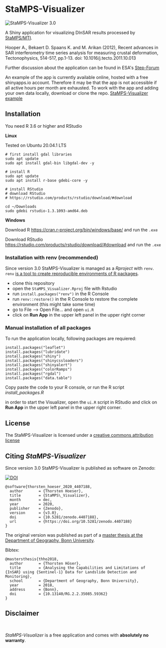 # StaMPS-Visualizer

![](https://github.com/thho/StaMPS_Visualizer/blob/master/preview30_map.png "StaMPS-Visualizer 3.0")

A Shiny application for visualizing DInSAR results processed by [StaMPS/MTI](https://homepages.see.leeds.ac.uk/~earahoo/stamps/).

Hooper A., Bekaert D. Spaans K. and M. Arikan (2012), Recent advances in SAR interferometry time series analysis for measuring crustal deformation, Tectonophysics, 514-517, pp.1-13. doi: 10.1016/j.tecto.2011.10.013

Further discussion about the application can be found in ESA's [Step-Forum](https://forum.step.esa.int/t/stamps-visualizer-snap-stamps-workflow/9613?u=thho)

An example of the app is currently available online, hosted with a free shinyapps.io account. Therefore it may be that the app is not accessible if all active hours per month are exhausted. To work with the app and adding your own data locally, download or clone the repo. [StaMPS-Visualizer example](https://thho.shinyapps.io/StaMPS_Visualizer/)

## Installation

You need R 3.6 or higher and RStudio

**Linux**

Tested on Ubuntu 20.04.1 LTS

```
# first install gdal libraries
sudo apt update
sudo apt install gdal-bin libgdal-dev -y

# install R
sudo apt update
sudo apt install r-base gdebi-core -y

# install RStudio
# download RStudio
# https://rstudio.com/products/rstudio/download/#download

cd ~/Downloads
sudo gdebi rstudio-1.3.1093-amd64.deb
```

**Windows**

Download R https://cran.r-project.org/bin/windows/base/ and run the ```.exe```

Download RStudio https://rstudio.com/products/rstudio/download/#download and run the ```.exe```

### Installation with renv (recommended)

Since version 3.0 StaMPS-Visualizer is managed as a *Rproject* with ```renv```. ```renv``` [is a tool to create reproducible environments of R packages](https://rstudio.github.io/renv/index.html).

* clone this repository 
* open the ```StaMPS_Visualizer.Rproj``` file with Rstudio
* run ```install.packages("renv")``` in the R Console
* run ```renv::restore()``` in the R Console to restore the complete environment (this might take some time)
* go to File --> Open File... and open ```ui.R```
* click on **Run App** in the upper left panel in the upper right corner

### Manual installation of all packages

To run the application locally, following packages are requiered:

```{r install-packages eval=FALSE}
install.packages("leaflet")
install.packages("lubridate")
install.packages("shiny")
install.packages("shinycssloaders")
install.packages("shinyalert")
install.packages("colorRamps")
install.packages("rgdal")
install.packages("data.table")
```

Copy paste the code to your R console, or run the R script *install_packages.R*

in order to start the Visualizer, open the ```ui.R``` script in RStudio and click on **Run App** in the upper left panel in the upper right corner.

## License

The StaMPS-Visualizer is licensed under a [creative commons attribution license](https://github.com/thho/StaMPS_Visualizer/blob/master/LICENSE.md)

## Citing *StaMPS-Visualizer*

Since version 3.0 StaMPS-Visualizer is published as software on Zenodo:

[![DOI](https://zenodo.org/badge/DOI/10.5281/zenodo.4407188.svg)](https://doi.org/10.5281/zenodo.4407188)

```
@software{thorsten_hoeser_2020_4407188,
  author       = {Thorsten Hoeser},
  title        = {StaMPS\_Visualizer},
  month        = dec,
  year         = 2020,
  publisher    = {Zenodo},
  version      = {v3.0},
  doi          = {10.5281/zenodo.4407188},
  url          = {https://doi.org/10.5281/zenodo.4407188}
}
```

The original version was published as part of a [master thesis at the Department of Geography, Bonn University](https://doi.org/10.13140/RG.2.2.35085.59362).

Bibtex:

```{css eval=FALSE}
@mastersthesis{thho2018,
  author       = {Thorsten Höser}, 
  title        = {Analysing the Capabilities and Limitations of {InSAR} using {Sentinel-1} Data for Landslide Detection and Monitoring},
  school       = {Department of Geography, Bonn University},
  year         = 2018,
  address      = {Bonn},
  doi          = {10.13140/RG.2.2.35085.59362}
}
```

## Disclaimer

<br/>

*StaMPS-Visualizer* is a free application and comes with **absolutely no warranty**.

<br/>
